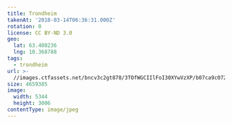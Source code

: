 ```yaml
---
title: Trondheim
takenAt: '2018-03-14T06:36:31.000Z'
rotation: 0
license: CC BY-ND 3.0
geo:
  lat: 63.400236
  lng: 10.368788
tags:
  - trondheim
url: >-
  //images.ctfassets.net/bncv3c2gt878/3TOfWGCIIlFoI30XYwVzXP/b07ca9c072916cbe72e16ce02db5ee00/trondheim_40759160172_o
size: 4659385
image:
  width: 5344
  height: 3006
contentType: image/jpeg
---
```


